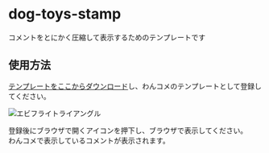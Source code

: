 # dog-toys-stamp

コメントをとにかく圧縮して表示するためのテンプレートです

## 使用方法

[テンプレートをここからダウンロード](dog-toys-stamp.zip)し、わんコメのテンプレートとして登録してください。

![エビフライトライアングル](attach:docs/template.png "サンプル")

登録後にブラウザで開くアイコンを押下し、ブラウザで表示してください。  
わんコメで表示しているコメントが表示されます。
